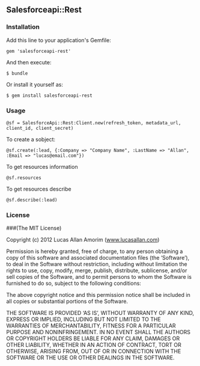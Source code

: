 ## Salesforceapi::Rest

### Installation

Add this line to your application's Gemfile:

    gem 'salesforceapi-rest'

And then execute:

    $ bundle

Or install it yourself as:

    $ gem install salesforceapi-rest

### Usage

    @sf = SalesforceApi::Rest:Client.new(refresh_token, metadata_url, client_id, client_secret)

To create a sobject:

    @sf.create(:lead, {:Company => "Company Name", :LastName => "Allan", :Email => "lucas@email.com"})

To get resources information

    @sf.resources

To get resources describe

    @sf.describe(:lead)

### License

###(The MIT License)

  Copyright (c) 2012 Lucas Allan Amorim (www.lucasallan.com)

  Permission is hereby granted, free of charge, to any person obtaining a copy of this software and associated documentation files (the ‘Software’), to deal in the Software without restriction, including without limitation the rights to use, copy, modify, merge, publish, distribute, sublicense, and/or sell copies of the Software, and to permit persons to whom the Software is furnished to do so, subject to the following conditions:

  The above copyright notice and this permission notice shall be included in all copies or substantial portions of the Software.

  THE SOFTWARE IS PROVIDED ‘AS IS’, WITHOUT WARRANTY OF ANY KIND, EXPRESS OR IMPLIED, INCLUDING BUT NOT LIMITED TO THE WARRANTIES OF MERCHANTABILITY, FITNESS FOR A PARTICULAR PURPOSE AND NONINFRINGEMENT. IN NO EVENT SHALL THE AUTHORS OR COPYRIGHT HOLDERS BE LIABLE FOR ANY CLAIM, DAMAGES OR OTHER LIABILITY, WHETHER IN AN ACTION OF CONTRACT, TORT OR OTHERWISE, ARISING FROM, OUT OF OR IN CONNECTION WITH THE SOFTWARE OR THE USE OR OTHER DEALINGS IN THE SOFTWARE.
